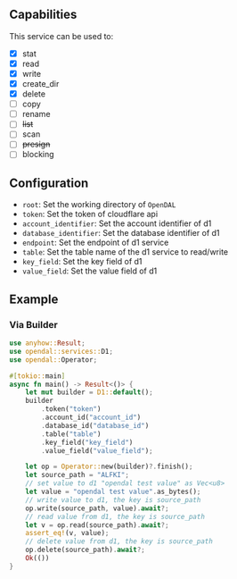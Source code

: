 ## Capabilities

This service can be used to:

- [x] stat
- [x] read
- [x] write
- [x] create_dir
- [x] delete
- [ ] copy
- [ ] rename
- [ ] ~~list~~
- [ ] scan
- [ ] ~~presign~~
- [ ] blocking

## Configuration

- `root`: Set the working directory of `OpenDAL`
- `token`: Set the token of cloudflare api
- `account_identifier`: Set the account identifier of d1
- `database_identifier`: Set the database identifier of d1
- `endpoint`: Set the endpoint of d1 service
- `table`: Set the table name of the d1 service to read/write
- `key_field`: Set the key field of d1
- `value_field`: Set the value field of d1

## Example

### Via Builder

```rust
use anyhow::Result;
use opendal::services::D1;
use opendal::Operator;

#[tokio::main]
async fn main() -> Result<()> {
    let mut builder = D1::default();
    builder
        .token("token")
        .account_id("account_id")
        .database_id("database_id")
        .table("table")
        .key_field("key_field")
        .value_field("value_field");

    let op = Operator::new(builder)?.finish();
    let source_path = "ALFKI";
    // set value to d1 "opendal test value" as Vec<u8>
    let value = "opendal test value".as_bytes();
    // write value to d1, the key is source_path
    op.write(source_path, value).await?;
    // read value from d1, the key is source_path
    let v = op.read(source_path).await?;
    assert_eq!(v, value);
    // delete value from d1, the key is source_path
    op.delete(source_path).await?;
    Ok(())
}
```

